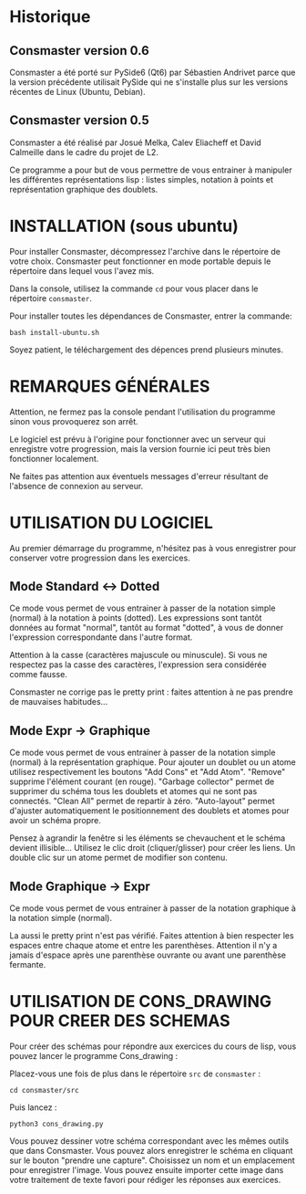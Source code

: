 
# Historique

## Consmaster version 0.6

Consmaster a été porté sur PySide6 (Qt6) par Sébastien Andrivet parce que la version précédente utilisait PySide qui ne s'installe plus sur les versions récentes de Linux (Ubuntu, Debian).


## Consmaster version 0.5

Consmaster a été réalisé par Josué Melka, Calev Eliacheff et David Calmeille dans le cadre du projet de L2.

Ce programme a pour but de vous permettre de vous entrainer à manipuler les différentes représentations lisp : listes simples, notation à points et représentation graphique des doublets.


# INSTALLATION (sous ubuntu)

Pour installer Consmaster, décompressez l'archive dans le répertoire de votre choix. Consmaster peut fonctionner en mode portable depuis le répertoire dans lequel vous l'avez mis.

Dans la console, utilisez la commande `cd` pour vous placer dans le répertoire `consmaster`.

Pour installer toutes les dépendances de Consmaster, entrer la commande:

    bash install-ubuntu.sh

Soyez patient, le téléchargement des dépences prend plusieurs minutes.

# REMARQUES GÉNÉRALES

Attention, ne fermez pas la console pendant l'utilisation du programme sinon vous provoquerez son arrêt.

Le logiciel est prévu à l'origine pour fonctionner avec un serveur qui enregistre votre progression, mais la version fournie ici peut très bien fonctionner localement.

Ne faites pas attention aux éventuels messages d'erreur résultant de l'absence de connexion au serveur.

# UTILISATION DU LOGICIEL

Au premier démarrage du programme, n'hésitez pas à vous enregistrer pour conserver votre progression dans les exercices.

## Mode Standard <-> Dotted

Ce mode vous permet de vous entrainer à passer de la notation simple (normal) à la notation à points (dotted). Les expressions sont tantôt données au format "normal", tantôt au format "dotted", à vous de donner l'expression correspondante dans l'autre format.

Attention à la casse (caractères majuscule ou minuscule). Si vous ne respectez pas la casse des caractères, l'expression sera considérée comme fausse.

Consmaster ne corrige pas le pretty print : faites attention à ne pas prendre de mauvaises habitudes...

## Mode Expr -> Graphique

Ce mode vous permet de vous entrainer à passer de la notation simple (normal) à la représentation graphique. Pour ajouter un doublet ou un atome utilisez respectivement les boutons "Add Cons" et "Add Atom". "Remove" supprime l'élément courant (en rouge). "Garbage collector" permet de supprimer du schéma tous les doublets et atomes qui ne sont pas connectés. "Clean All" permet de repartir à zéro. "Auto-layout" permet d'ajuster automatiquement le positionnement des doublets et atomes pour avoir un schéma propre.

Pensez à agrandir la fenêtre si les éléments se chevauchent et le schéma devient illisible...
Utilisez le clic droit (cliquer/glisser) pour créer les liens.
Un double clic sur un atome permet de modifier son contenu.

## Mode Graphique -> Expr

Ce mode vous permet de vous entrainer à passer de la notation graphique à la notation simple (normal).

La aussi le pretty print n'est pas vérifié. Faites attention à bien respecter les espaces entre chaque atome et entre les parenthèses. Attention il n'y a jamais d'espace après une parenthèse ouvrante ou avant une parenthèse fermante.



# UTILISATION DE CONS_DRAWING POUR CREER DES SCHEMAS

Pour créer des schémas pour répondre aux exercices du cours de lisp, vous pouvez lancer le programme Cons_drawing :

Placez-vous une fois de plus dans le répertoire `src` de `consmaster` :

    cd consmaster/src

Puis lancez :

    python3 cons_drawing.py

Vous pouvez dessiner votre schéma correspondant avec les mêmes outils que dans Consmaster. Vous pouvez alors enregistrer le schéma en cliquant sur le bouton "prendre une capture". Choisissez un nom et un emplacement pour enregistrer l'image.
Vous pouvez ensuite importer cette image dans votre traitement de texte favori pour rédiger les réponses aux exercices.
